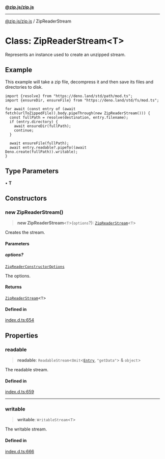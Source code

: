 [**@zip.js/zip.js**](../README.md)

***

[@zip.js/zip.js](../globals.md) / ZipReaderStream

# Class: ZipReaderStream\<T\>

Represents an instance used to create an unzipped stream.

## Example

This example will take a zip file, decompress it and then save its files and directories to disk.
```
import {resolve} from "https://deno.land/std/path/mod.ts";
import {ensureDir, ensureFile} from "https://deno.land/std/fs/mod.ts";

for await (const entry of (await fetch(urlToZippedFile)).body.pipeThrough(new ZipReaderStream())) {
  const fullPath = resolve(destination, entry.filename);
  if (entry.directory) {
    await ensureDir(fullPath);
    continue;
  }

  await ensureFile(fullPath);
  await entry.readable?.pipeTo((await Deno.create(fullPath)).writable);
}
```

## Type Parameters

• **T**

## Constructors

### new ZipReaderStream()

> **new ZipReaderStream**\<`T`\>(`options`?): [`ZipReaderStream`](ZipReaderStream.md)\<`T`\>

Creates the stream.

#### Parameters

##### options?

[`ZipReaderConstructorOptions`](../interfaces/ZipReaderConstructorOptions.md)

The options.

#### Returns

[`ZipReaderStream`](ZipReaderStream.md)\<`T`\>

#### Defined in

[index.d.ts:654](https://github.com/gildas-lormeau/zip.js/blob/24ecd74cb4237f29fe97eb10cff1144c3877ce3d/index.d.ts#L654)

## Properties

### readable

> **readable**: `ReadableStream`\<`Omit`\<[`Entry`](../interfaces/Entry.md), `"getData"`\> & `object`\>

The readable stream.

#### Defined in

[index.d.ts:659](https://github.com/gildas-lormeau/zip.js/blob/24ecd74cb4237f29fe97eb10cff1144c3877ce3d/index.d.ts#L659)

***

### writable

> **writable**: `WritableStream`\<`T`\>

The writable stream.

#### Defined in

[index.d.ts:666](https://github.com/gildas-lormeau/zip.js/blob/24ecd74cb4237f29fe97eb10cff1144c3877ce3d/index.d.ts#L666)
